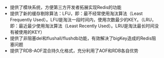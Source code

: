 * 提供了模块系统，方便第三方开发者拓展实现Redis的功能
* 提供了新的缓存剔除算法：LFU，即：最不经常使用淘汰算法（Least Frequently Used）。LFU是淘汰一段时间内，使用次数最少的KEY。（LRU，即：最近最少使用淘汰算法（Least Recently Used）。LRU是淘汰最长时间没有被使用的KEY）
* 提供了非阻塞del和flushall/flushdb功能，有效解决了bigKey造成的Redis阻塞问题
* 提供了RDB-AOF混合持久化格式，充分利用了AOF和RDB各自优势